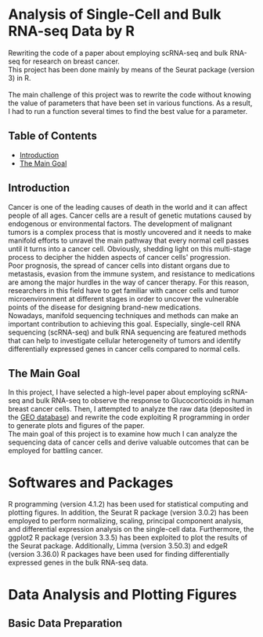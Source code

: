 # Analysis of Single-Cell and Bulk RNA-seq Data by R
Rewriting the code of a paper about employing scRNA-seq and bulk RNA-seq for research on breast cancer. 
<br> This project has been done mainly by means of the Seurat package (version 3) in R.</br>
<br> The main challenge of this project was to rewrite the code without knowing the value of parameters that have been set in various functions. As a result, I had to run a function several times to find the best value for a parameter.
## Table of Contents
- [Introduction](#introduction)
- [The Main Goal](#the-main-goal)

## Introduction
Cancer is one of the leading causes of death in the world and it can affect people of all ages. Cancer cells are a result of genetic mutations caused by endogenous or environmental factors. The development of malignant tumors is a complex process that is mostly uncovered and it needs to make manifold efforts to unravel the main pathway that every normal cell passes until it turns into a cancer cell. Obviously, shedding light on this multi-stage process to decipher the hidden aspects of cancer cells' progression.
<br> Poor prognosis, the spread of cancer cells into distant organs due to metastasis, evasion from the immune system, and resistance to medications are among the major hurdles in the way of cancer therapy. For this reason, researchers in this field have to get familiar with cancer cells and tumor microenvironment at different stages in order to uncover the vulnerable points of the disease for designing brand-new medications. 
<br> Nowadays, manifold sequencing techniques and methods can make an important contribution to achieving this goal. Especially, single-cell RNA sequencing (scRNA-seq) and bulk RNA sequencing are featured methods that can help to investigate cellular heterogeneity of tumors and identify differentially expressed genes in cancer cells compared to normal cells.
## The Main Goal
In this project, I have selected a high-level paper about employing scRNA-seq and bulk RNA-seq to observe the response to Glucocorticoids in human breast cancer cells. Then, I attempted to analyze the raw data (deposited in the [GEO database](https://www.ncbi.nlm.nih.gov/geo/query/acc.cgi?acc=GSE141834)) and rewrite the code exploiting R programming in order to generate plots and figures of the paper.
<br> The main goal of this project is to examine how much I can analyze the sequencing data of cancer cells and derive valuable outcomes that can be employed for battling cancer.
# Softwares and Packages
R programming (version 4.1.2) has been used for statistical computing and plotting figures. In addition, the Seurat R package (version 3.0.2) has been employed to perform normalizing, scaling, principal component analysis, and differential expression analysis on the single-cell data. Furthermore, the ggplot2 R package (version 3.3.5) has been exploited to plot the results of the Seurat package. Additionally, Limma (version 3.50.3) and edgeR (version 3.36.0) R packages have been used for finding differentially expressed genes in the bulk RNA-seq data. 
<!-- <img src="/Plots/Fig 1a.png" alt="Figure 1a" class="center"> -->
# Data Analysis and Plotting Figures
## Basic Data Preparation
